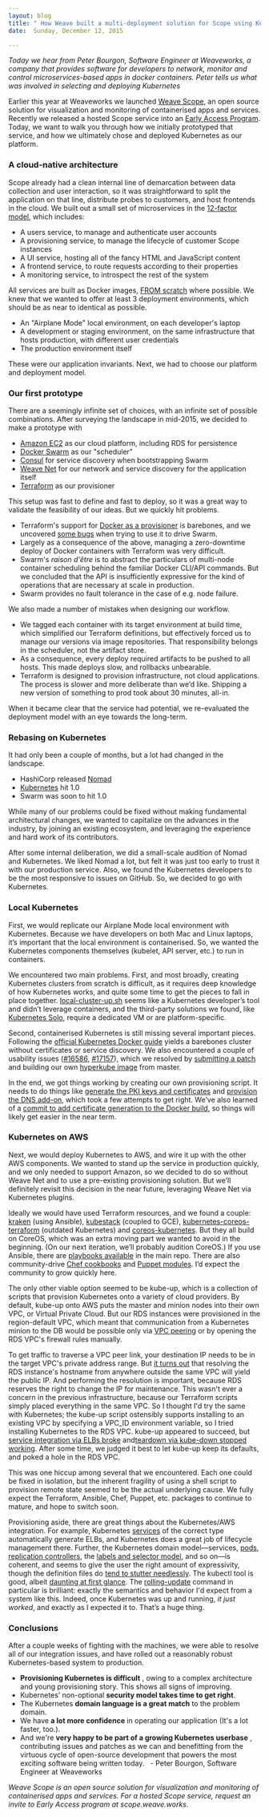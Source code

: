 ```yaml
---
layout: blog
title: " How Weave built a multi-deployment solution for Scope using Kubernetes "
date:  Sunday, December 12, 2015 

---
```

_Today we hear from Peter Bourgon, Software Engineer at Weaveworks, a company that provides software for developers to network, monitor and control microservices-based apps in docker containers. Peter tells us what was involved in selecting and deploying Kubernetes&nbsp;_  
  
Earlier this year at Weaveworks we launched [Weave Scope](http://weave.works/product/scope/index.html), an open source solution for visualization and monitoring of containerised apps and services. Recently we released a hosted Scope service into an [Early Access Program](http://blog.weave.works/2015/10/08/weave-the-fastest-path-to-docker-on-amazon-ec2-container-service/). Today, we want to walk you through how we initially prototyped that service, and how we ultimately chose and deployed Kubernetes as our platform.  
  

### A cloud-native architecture&nbsp;
  
Scope already had a clean internal line of demarcation between data collection and user interaction, so it was straightforward to split the application on that line, distribute probes to customers, and host frontends in the cloud. We built out a small set of microservices in the [12-factor model](http://12factor.net/), which includes:  
  

- A users service, to manage and authenticate user accounts&nbsp;
- A provisioning service, to manage the lifecycle of customer Scope instances&nbsp;
- A UI service, hosting all of the fancy HTML and JavaScript content&nbsp;
- A frontend service, to route requests according to their properties&nbsp;
- A monitoring service, to introspect the rest of the system&nbsp;

  

All services are built as Docker images, [FROM scratch](https://medium.com/@kelseyhightower/optimizing-docker-images-for-static-binaries-b5696e26eb07#.qqjkud6i0) where possible. We knew that we wanted to offer at least 3 deployment environments, which should be as near to identical as possible.&nbsp;
  

- An "Airplane Mode" local environment, on each developer's laptop&nbsp;
- A development or staging environment, on the same infrastructure that hosts production, with different user credentials&nbsp;
- The production environment itself&nbsp;

  

These were our application invariants. Next, we had to choose our platform and deployment model.  
  

### Our first prototype&nbsp;
There are a seemingly infinite set of choices, with an infinite set of possible combinations. After surveying the landscape in mid-2015, we decided to make a prototype with  
  

- [Amazon EC2](https://aws.amazon.com/ec2/) as our cloud platform, including RDS for persistence&nbsp;
- [Docker Swarm](https://docs.docker.com/swarm/) as our "scheduler"&nbsp;
- [Consul](https://consul.io/) for service discovery when bootstrapping Swarm&nbsp;
- [Weave Net](http://weave.works/product/net/) for our network and service discovery for the application itself&nbsp;
- [Terraform](https://terraform.io/) as our provisioner&nbsp;

  

This setup was fast to define and fast to deploy, so it was a great way to validate the feasibility of our ideas. But we quickly hit problems.&nbsp;

  

- Terraform's support for [Docker as a provisioner](https://terraform.io/docs/providers/docker) is barebones, and we uncovered [some bugs](https://github.com/hashicorp/terraform/issues/3526) when trying to use it to drive Swarm.&nbsp;
- Largely as a consequence of the above, managing a zero-downtime deploy of Docker containers with Terraform was very difficult.&nbsp;
- Swarm's _raison d'être_ is to abstract the particulars of multi-node container scheduling behind the familiar Docker CLI/API commands. But we concluded that the API is insufficiently expressive for the kind of operations that are necessary at scale in production.&nbsp;
- Swarm provides no fault tolerance in the case of e.g. node failure.&nbsp;

  

We also made a number of mistakes when designing our workflow.  
  

- We tagged each container with its target environment at build time, which simplified our Terraform definitions, but effectively forced us to manage our versions via image repositories. That responsibility belongs in the scheduler, not the artifact store.&nbsp;
- As a consequence, every deploy required artifacts to be pushed to all hosts. This made deploys slow, and rollbacks unbearable.&nbsp;
- Terraform is designed to provision infrastructure, not cloud applications. The process is slower and more deliberate than we’d like. Shipping a new version of something to prod took about 30 minutes, all-in.&nbsp;

  

When it became clear that the service had potential, we re-evaluated the deployment model with an eye towards the long-term.  
  

### Rebasing on Kubernetes&nbsp;
It had only been a couple of months, but a lot had changed in the landscape.  
  

- HashiCorp released [Nomad](https://nomadproject.io/)&nbsp;
- [Kubernetes](https://kubernetes.io/) hit 1.0&nbsp;
- Swarm was soon to hit 1.0&nbsp;

  

While many of our problems could be fixed without making fundamental architectural changes, we wanted to capitalize on the advances in the industry, by joining an existing ecosystem, and leveraging the experience and hard work of its contributors.&nbsp;  
  
After some internal deliberation, we did a small-scale audition of Nomad and Kubernetes. We liked Nomad a lot, but felt it was just too early to trust it with our production service. Also, we found the Kubernetes developers to be the most responsive to issues on GitHub. So, we decided to go with Kubernetes.  
  

### Local Kubernetes&nbsp;
  
First, we would replicate our Airplane Mode local environment with Kubernetes. Because we have developers on both Mac and Linux laptops, it’s important that the local environment is containerised. So, we wanted the Kubernetes components themselves (kubelet, API server, etc.) to run in containers.  
  
We encountered two main problems. First, and most broadly, creating Kubernetes clusters from scratch is difficult, as it requires deep knowledge of how Kubernetes works, and quite some time to get the pieces to fall in place together. [local-cluster-up.sh](http://local-cluster-up.sh/) seems like a Kubernetes developer’s tool and didn’t leverage containers, and the third-party solutions we found, like [Kubernetes Solo](https://github.com/rimusz/coreos-osx-kubernetes-solo), require a dedicated VM or are platform-specific.  
  
Second, containerised Kubernetes is still missing several important pieces. Following the [official Kubernetes Docker guide](https://github.com/kubernetes/kubernetes/blob/master/docs/getting-started-guides/docker.md) yields a barebones cluster without certificates or service discovery. We also encountered a couple of usability issues ([#16586](https://github.com/kubernetes/kubernetes/issues/16586), [#17157](https://github.com/kubernetes/kubernetes/issues/17157)), which we resolved by [submitting a patch](https://github.com/kubernetes/kubernetes/pull/17159) and building our own [hyperkube image](https://hub.docker.com/r/2opremio/hyperkube/) from master.  
  
In the end, we got things working by creating our own provisioning script. It needs to do things like [generate the PKI keys and certificates](https://github.com/kubernetes/kubernetes/blob/master/docs/admin/authentication.md#creating-certificates) and [provision the DNS add-on](https://github.com/kubernetes/kubernetes/tree/master/cluster/addons/dns), which took a few attempts to get right. We’ve also learned of a [commit to add certificate generation to the Docker build](https://github.com/kubernetes/kubernetes/commit/ce90b83689f08cb5ebb6b632dab7f95a48060425), so things will likely get easier in the near term.  
  

### Kubernetes on AWS&nbsp;
  
Next, we would deploy Kubernetes to AWS, and wire it up with the other AWS components. We wanted to stand up the service in production quickly, and we only needed to support Amazon, so we decided to do so without Weave Net and to use a pre-existing provisioning solution. But we’ll definitely revisit this decision in the near future, leveraging Weave Net via Kubernetes plugins.  
  
Ideally we would have used Terraform resources, and we found a couple: [kraken](https://github.com/Samsung-AG/kraken) (using Ansible), [kubestack](https://github.com/kelseyhightower/kubestack) (coupled to GCE), [kubernetes-coreos-terraform](https://github.com/bakins/kubernetes-coreos-terraform) (outdated Kubernetes) and [coreos-kubernetes](https://github.com/coreos/coreos-kubernetes). But they all build on CoreOS, which was an extra moving part we wanted to avoid in the beginning. (On our next iteration, we’ll probably audition CoreOS.) If you use Ansible, there are [playbooks available](https://github.com/kubernetes/contrib/tree/master/ansible) in the main repo. There are also community-drive [Chef cookbooks](https://github.com/evilmartians/chef-kubernetes) and [Puppet modules](https://forge.puppetlabs.com/cristifalcas/kubernetes). I’d expect the community to grow quickly here.  
  
The only other viable option seemed to be kube-up, which is a collection of scripts that provision Kubernetes onto a variety of cloud providers. By default, kube-up onto AWS puts the master and minion nodes into their own VPC, or Virtual Private Cloud. But our RDS instances were provisioned in the region-default VPC, which meant that communication from a Kubernetes minion to the DB would be possible only via [VPC peering](http://ben.straub.cc/2015/08/19/kubernetes-aws-vpc-peering/) or by opening the RDS VPC's firewall rules manually.  
  
To get traffic to traverse a VPC peer link, your destination IP needs to be in the target VPC's private address range. But [it turns out](https://forums.aws.amazon.com/thread.jspa?messageID=681125) that resolving the RDS instance's hostname from anywhere outside the same VPC will yield the public IP. And performing the resolution is important, because RDS reserves the right to change the IP for maintenance. This wasn't ever a concern in the previous infrastructure, because our Terraform scripts simply placed everything in the same VPC. So I thought I'd try the same with Kubernetes; the kube-up script ostensibly supports installing to an existing VPC by specifying a VPC\_ID environment variable, so I tried installing Kubernetes to the RDS VPC. kube-up appeared to succeed, but [service integration via ELBs broke](https://github.com/kubernetes/kubernetes/issues/17647) and[teardown via kube-down stopped working](https://github.com/kubernetes/kubernetes/issues/17219). After some time, we judged it best to let kube-up keep its defaults, and poked a hole in the RDS VPC.  
  
This was one hiccup among several that we encountered. Each one could be fixed in isolation, but the inherent fragility of using a shell script to provision remote state seemed to be the actual underlying cause. We fully expect the Terraform, Ansible, Chef, Puppet, etc. packages to continue to mature, and hope to switch soon.  
  
Provisioning aside, there are great things about the Kubernetes/AWS integration. For example, Kubernetes [services](http://kubernetes.io/v1.1/docs/user-guide/services.html) of the correct type automatically generate ELBs, and Kubernetes does a great job of lifecycle management there. Further, the Kubernetes domain model—services, [pods](http://kubernetes.io/v1.1/docs/user-guide/pods.html), [replication controllers](http://kubernetes.io/v1.1/docs/user-guide/replication-controller.html), the [labels and selector model](http://kubernetes.io/v1.1/docs/user-guide/labels.html), and so on—is coherent, and seems to give the user the right amount of expressivity, though the definition files do [tend to stutter needlessly](https://github.com/kubernetes/kubernetes/blob/643cb7a1c7499df4e569f4f0fbd3b18c0c4e63ce/examples/guestbook/redis-master-controller.yaml). The kubectl tool is good, albeit [daunting at first glance](http://i.imgur.com/nEyTWej.png). The [rolling-update](http://kubernetes.io/v1.1/docs/user-guide/update-demo/README.html) command in particular is brilliant: exactly the semantics and behavior I'd expect from a system like this. Indeed, once Kubernetes was up and running, _it just worked_, and exactly as I expected it to. That’s a huge thing.  
  

### Conclusions&nbsp;
  
After a couple weeks of fighting with the machines, we were able to resolve all of our integration issues, and have rolled out a reasonably robust Kubernetes-based system to production.  
  

- **Provisioning Kubernetes is difficult** , owing to a complex architecture and young provisioning story. This shows all signs of improving.&nbsp;
- Kubernetes’ non-optional **security model takes time to get right**.&nbsp;
- The Kubernetes **domain language is a great match** to the problem domain.&nbsp;
- We have **a lot more confidence** in operating our application (It's a lot faster, too.).&nbsp;
- And we're **very happy to be part of a growing Kubernetes userbase** , contributing issues and patches as we can and benefitting from the virtuous cycle of open-source development that powers the most exciting software being written today.&nbsp;
&nbsp;- Peter Bourgon, Software Engineer at Weaveworks  
  
_Weave Scope is an open source solution for visualization and monitoring of containerised apps and services. For a hosted Scope service, request an invite to Early Access program at scope.weave.works._
